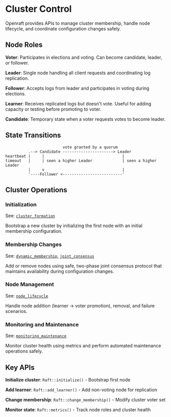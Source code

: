 # Cluster Control

Openraft provides APIs to manage cluster membership, handle node lifecycle, and coordinate configuration changes safely.

## Node Roles

**Voter**: Participates in elections and voting. Can become candidate, leader, or follower.

**Leader**: Single node handling all client requests and coordinating log replication.

**Follower**: Accepts logs from leader and participates in voting during elections.

**Learner**: Receives replicated logs but doesn't vote. Useful for adding capacity or testing before promoting to voter.

**Candidate**: Temporary state when a voter requests votes to become leader.

## State Transitions

```text
                         vote granted by a quorum
          .--> Candidate ----------------------> Leader
heartbeat |     |                                  |
timeout   |     | seen a higher Leader             | seen a higher Leader
          |     v                                  |
          '----Follower <--------------------------'
```

## Cluster Operations

### Initialization

See: [`cluster_formation`]

Bootstrap a new cluster by initializing the first node with an initial membership configuration.

### Membership Changes

See: [`dynamic_membership`], [`joint_consensus`]

Add or remove nodes using safe, two-phase joint consensus protocol that maintains availability during configuration changes.

### Node Management

See: [`node_lifecycle`]

Handle node addition (learner → voter promotion), removal, and failure scenarios.

### Monitoring and Maintenance

See: [`monitoring_maintenance`]

Monitor cluster health using metrics and perform automated maintenance operations safely.

## Key APIs

**Initialize cluster**: `Raft::initialize()` - Bootstrap first node

**Add learner**: `Raft::add_learner()` - Add non-voting node for replication

**Change membership**: `Raft::change_membership()` - Modify cluster voter set

**Monitor state**: `Raft::metrics()` - Track node roles and cluster health

[`cluster_formation`]: `crate::docs::cluster_control::cluster_formation`
[`dynamic_membership`]: `crate::docs::cluster_control::dynamic_membership`
[`joint_consensus`]: `crate::docs::cluster_control::joint_consensus`
[`node_lifecycle`]: `crate::docs::cluster_control::node_lifecycle`
[`monitoring_maintenance`]: `crate::docs::cluster_control::monitoring_maintenance`
